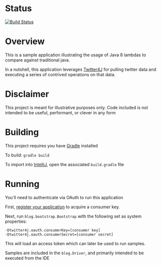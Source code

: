 Status
======
[![Build Status](https://travis-ci.org/akilman/java8-stuff.svg)](https://travis-ci.org/akilman/java8-stuff)

Overview
========
This is a sample application illustrating the usage of Java 8 lambdas to compare against traditional java.

In a nutshell, this application leverages [Twitter4J](http://twitter4j.org/en/) for pulling twitter data and executing
a series of contrived operations on that data.

Disclaimer
==========
This project is meant for illustrative purposes only. Code included is not intended to be useful, performant, or
clever in any form

Building
========
This project requires you have [Gradle](http://www.gradle.org/) installed

To build: `gradle build`

To import into [IntelliJ](http://www.jetbrains.com/idea/), open the associated `build.gradle` file

Running
=======
You'll need to authenticate via OAuth to run this application

First, [register your application](http://twitter.com/oauth_clients/new) to acquire a consumer key.

Next, run `blog.bootstrap.Bootstrap` with the following set as system properties:
```
-Dtwitter4j.oauth.consumerKey=[consumer key]
-Dtwitter4j.oauth.consumerSecret=[consumer secret]
```

This will load an access token which can later be used to run samples.

Samples are included in the `blog.Driver`, and primarily intended to be executed from the IDE



